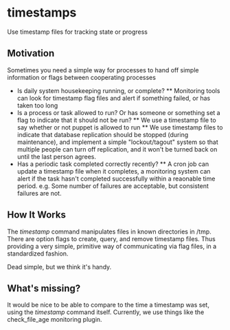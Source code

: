 # timestamps
Use timestamp files for tracking state or progress

## Motivation

Sometimes you need a simple way for processes to hand off simple
information or flags between cooperating processes

* Is daily system housekeeping running, or complete?
** Monitoring tools can look for timestamp flag files and alert
   if something failed, or has taken too long
* Is a process or task allowed to run?  Or has someone or something
  set a flag to indicate that it should not be run?
** We use a timestamp file to say whether or not puppet is allowed to run
** We use timestamp files to indicate that database replication should
   be stopped (during maintenance), and implement a simple "lockout/tagout"
   system so that multiple people can turn off replication, and it won't
   be turned back on until the last person agrees.
* Has a periodic task completed correctly recently?
** A cron job can update a timestamp file when it completes, a
   monitoring system can alert if the task hasn't completed
   successfully within a reaonable time period.  e.g. Some number
   of failures are acceptable, but consistent failures are not.


## How It Works

The *timestamp* command manipulates files in known directories in /tmp.
There are option flags to create, query, and remove timestamp files.
Thus providing a very simple, primitive way of communicating via
flag files, in a standardized fashion.

Dead simple, but we think it's handy.


## What's missing?

It would be nice to be able to compare to the time a timestamp was
set, using the *timestamp* command itself.  Currently, we use things
like the check_file_age monitoring plugin.
